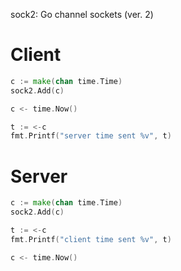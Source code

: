 sock2: Go channel sockets (ver. 2)

# Client
```go
c := make(chan time.Time)
sock2.Add(c)

c <- time.Now()

t := <-c
fmt.Printf("server time sent %v", t)
```
# Server
```go
c := make(chan time.Time)
sock2.Add(c)

t := <-c
fmt.Printf("client time sent %v", t)

c <- time.Now()
```